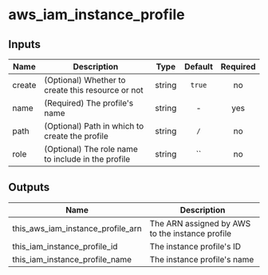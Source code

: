 # aws_iam_instance_profile

<!-- BEGINNING OF PRE-COMMIT-TERRAFORM DOCS HOOK -->
## Inputs

| Name | Description | Type | Default | Required |
|------|-------------|:----:|:-----:|:-----:|
| create | (Optional) Whether to create this resource or not | string | `true` | no |
| name | (Required) The profile's name | string | - | yes |
| path | (Optional) Path in which to create the profile | string | `/` | no |
| role | (Optional) The role name to include in the profile | string | `` | no |

## Outputs

| Name | Description |
|------|-------------|
| this_aws_iam_instance_profile_arn | The ARN assigned by AWS to the instance profile |
| this_iam_instance_profile_id | The instance profile's ID |
| this_iam_instance_profile_name | The instance profile's name |
<!-- END OF PRE-COMMIT-TERRAFORM DOCS HOOK -->
